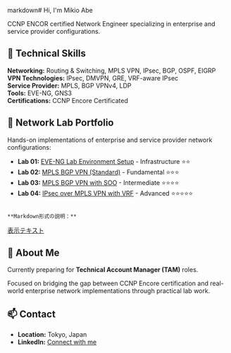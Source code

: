 markdown# 
Hi, I'm Mikio Abe 

CCNP ENCOR certified Network Engineer specializing in enterprise and service provider configurations.

## 🔧 Technical Skills

**Networking:** Routing & Switching, MPLS VPN, IPsec, BGP, OSPF, EIGRP  
**VPN Technologies:** IPsec, DMVPN, GRE, VRF-aware IPsec  
**Service Provider:** MPLS, BGP VPNv4, LDP  
**Tools:** EVE-NG, GNS3  
**Certifications:** CCNP Encore Certificated

## 🚀 Network Lab Portfolio

Hands-on implementations of enterprise and service provider network configurations:

- **Lab 01:** [EVE-NG Lab Environment Setup](https://github.com/mikio-abe/network-lab-01-eve-ng-setup) - Infrastructure ⭐⭐
- **Lab 02:** [MPLS BGP VPN (Standard)](https://github.com/mikio-abe/network-lab-02-mpls-bgp-vpn-standard) - Fundamental ⭐⭐⭐
- **Lab 03:** [MPLS BGP VPN with SOO](https://github.com/mikio-abe/network-lab-03-mpls-bgp-vpn-soo) - Intermediate ⭐⭐⭐⭐
- **Lab 04:** [IPsec over MPLS VPN with VRF](https://github.com/mikio-abe/network-lab-04-ipsec-mpls-vrf) - Advanced ⭐⭐⭐⭐⭐
```

**Markdown形式の説明：**
```
[表示テキスト](URL)

## 📖 About Me

Currently preparing for **Technical Account Manager (TAM)** roles.

Focused on bridging the gap between CCNP Encore certification and real-world enterprise network implementations through practical lab work.

## 📫 Contact

- **Location:** Tokyo, Japan
- **LinkedIn:** [Connect with me](your-linkedin-url)

